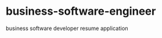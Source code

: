 business-software-engineer
==========================

business software developer resume application
